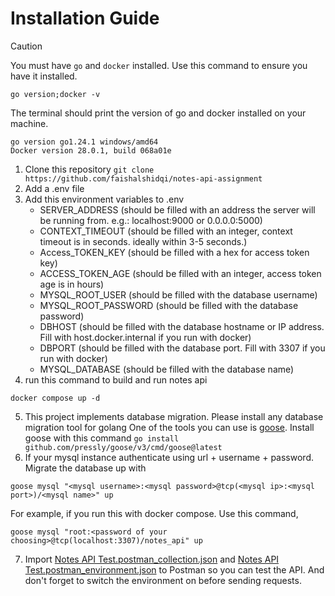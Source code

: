 # Installation Guide
> [!CAUTION]
> You must have `go` and `docker` installed. Use this command to ensure you have it installed.
```shell
go version;docker -v
```
The terminal should print the version of go and docker installed on your machine.
```console
go version go1.24.1 windows/amd64
Docker version 28.0.1, build 068a01e
```

1. Clone this repository
```git clone https://github.com/faishalshidqi/notes-api-assignment```
2. Add a .env file
3. Add this environment variables to .env
   - SERVER_ADDRESS (should be filled with an address the server will be running from. e.g.: localhost:9000 or 0.0.0.0:5000)
   - CONTEXT_TIMEOUT (should be filled with an integer, context timeout is in seconds. ideally within 3-5 seconds.)
   - Access_TOKEN_KEY (should be filled with a hex for access token key)
   - ACCESS_TOKEN_AGE (should be filled with an integer, access token age is in hours)
   - MYSQL_ROOT_USER (should be filled with the database username)
   - MYSQL_ROOT_PASSWORD (should be filled with the database password)
   - DBHOST (should be filled with the database hostname or IP address. Fill with host.docker.internal if you run with docker)
   - DBPORT (should be filled with the database port. Fill with 3307 if you run with docker)
   - MYSQL_DATABASE (should be filled with the database name)
4. run this command to build and run notes api
```shell
docker compose up -d
```
5. This project implements database migration. Please install any database migration tool for golang
One of the tools you can use is [goose](https://github.com/pressly/goose). Install goose with this command ```go install github.com/pressly/goose/v3/cmd/goose@latest```
6. If your mysql instance authenticate using url + username + password. Migrate the database up with
```shell
goose mysql "<mysql username>:<mysql password>@tcp(<mysql ip>:<mysql port>)/<mysql name>" up
```
For example, if you run this with docker compose. Use this command,
```shell
goose mysql "root:<password of your choosing>@tcp(localhost:3307)/notes_api" up
```
7. Import [Notes API Test.postman_collection.json](Notes%20API%20Test.postman_collection.json) and [Notes API Test.postman_environment.json](Notes%20API%20Test.postman_environment.json) to Postman so you can test the API. And don't forget to switch the environment on before sending requests.
